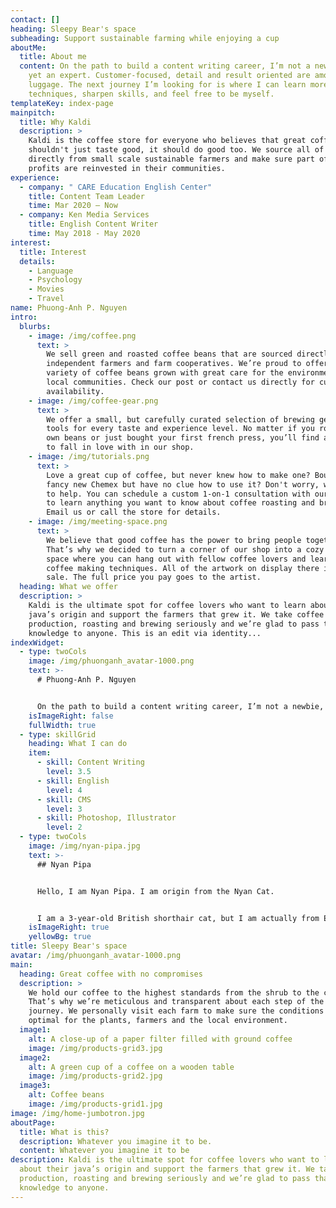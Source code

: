 ```yaml
---
contact: []
heading: Sleepy Bear's space
subheading: Support sustainable farming while enjoying a cup
aboutMe:
  title: About me
  content: On the path to build a content writing career, I’m not a newbie, not
    yet an expert. Customer-focused, detail and result oriented are among my
    luggage. The next journey I’m looking for is where I can learn more
    techniques, sharpen skills, and feel free to be myself.
templateKey: index-page
mainpitch:
  title: Why Kaldi
  description: >
    Kaldi is the coffee store for everyone who believes that great coffee
    shouldn't just taste good, it should do good too. We source all of our beans
    directly from small scale sustainable farmers and make sure part of the
    profits are reinvested in their communities.
experience:
  - company: " CARE Education English Center"
    title: Content Team Leader
    time: Mar 2020 – Now
  - company: Ken Media Services
    title: English Content Writer
    time: May 2018 - May 2020
interest:
  title: Interest
  details:
    - Language
    - Psychology
    - Movies
    - Travel
name: Phuong-Anh P. Nguyen
intro:
  blurbs:
    - image: /img/coffee.png
      text: >
        We sell green and roasted coffee beans that are sourced directly from
        independent farmers and farm cooperatives. We’re proud to offer a
        variety of coffee beans grown with great care for the environment and
        local communities. Check our post or contact us directly for current
        availability.
    - image: /img/coffee-gear.png
      text: >
        We offer a small, but carefully curated selection of brewing gear and
        tools for every taste and experience level. No matter if you roast your
        own beans or just bought your first french press, you’ll find a gadget
        to fall in love with in our shop.
    - image: /img/tutorials.png
      text: >
        Love a great cup of coffee, but never knew how to make one? Bought a
        fancy new Chemex but have no clue how to use it? Don't worry, we’re here
        to help. You can schedule a custom 1-on-1 consultation with our baristas
        to learn anything you want to know about coffee roasting and brewing.
        Email us or call the store for details.
    - image: /img/meeting-space.png
      text: >
        We believe that good coffee has the power to bring people together.
        That’s why we decided to turn a corner of our shop into a cozy meeting
        space where you can hang out with fellow coffee lovers and learn about
        coffee making techniques. All of the artwork on display there is for
        sale. The full price you pay goes to the artist.
  heading: What we offer
  description: >
    Kaldi is the ultimate spot for coffee lovers who want to learn about their
    java’s origin and support the farmers that grew it. We take coffee
    production, roasting and brewing seriously and we’re glad to pass that
    knowledge to anyone. This is an edit via identity...
indexWidget:
  - type: twoCols
    image: /img/phuonganh_avatar-1000.png
    text: >-
      # Phuong-Anh P. Nguyen


      On the path to build a content writing career, I’m not a newbie, not yet an expert. Customer-focused, detail and result oriented are among my luggage. The next journey I’m looking for is where I can learn more techniques, sharpen skills, and feel free to be myself.
    isImageRight: false
    fullWidth: true
  - type: skillGrid
    heading: What I can do
    item:
      - skill: Content Writing
        level: 3.5
      - skill: English
        level: 4
      - skill: CMS
        level: 3
      - skill: Photoshop, Illustrator
        level: 2
  - type: twoCols
    image: /img/nyan-pipa.jpg
    text: >-
      ## Nyan Pipa


      Hello, I am Nyan Pipa. I am origin from the Nyan Cat.


      I am a 3-year-old British shorthair cat, but I am actually from Estonia. My birthday is in August. I am a very curious and friendly cat, and I love getting to know new people.
    isImageRight: true
    yellowBg: true
title: Sleepy Bear's space
avatar: /img/phuonganh_avatar-1000.png
main:
  heading: Great coffee with no compromises
  description: >
    We hold our coffee to the highest standards from the shrub to the cup.
    That’s why we’re meticulous and transparent about each step of the coffee’s
    journey. We personally visit each farm to make sure the conditions are
    optimal for the plants, farmers and the local environment.
  image1:
    alt: A close-up of a paper filter filled with ground coffee
    image: /img/products-grid3.jpg
  image2:
    alt: A green cup of a coffee on a wooden table
    image: /img/products-grid2.jpg
  image3:
    alt: Coffee beans
    image: /img/products-grid1.jpg
image: /img/home-jumbotron.jpg
aboutPage:
  title: What is this?
  description: Whatever you imagine it to be.
  content: Whatever you imagine it to be
description: Kaldi is the ultimate spot for coffee lovers who want to learn
  about their java’s origin and support the farmers that grew it. We take coffee
  production, roasting and brewing seriously and we’re glad to pass that
  knowledge to anyone.
---
```

